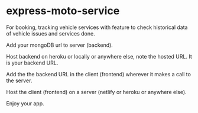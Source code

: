 # express-moto-service
For booking, tracking vehicle services with feature to check historical data of vehicle issues and services done.

Add your mongoDB url to server (backend). 

Host backend on heroku or locally or anywhere else, note the hosted URL. It is your backend URL.

Add the the backend URL in the client (frontend) wherever it makes a call to the server. 

Host the client (frontend) on a server (netlify or heroku or anywhere else).

Enjoy your app.
